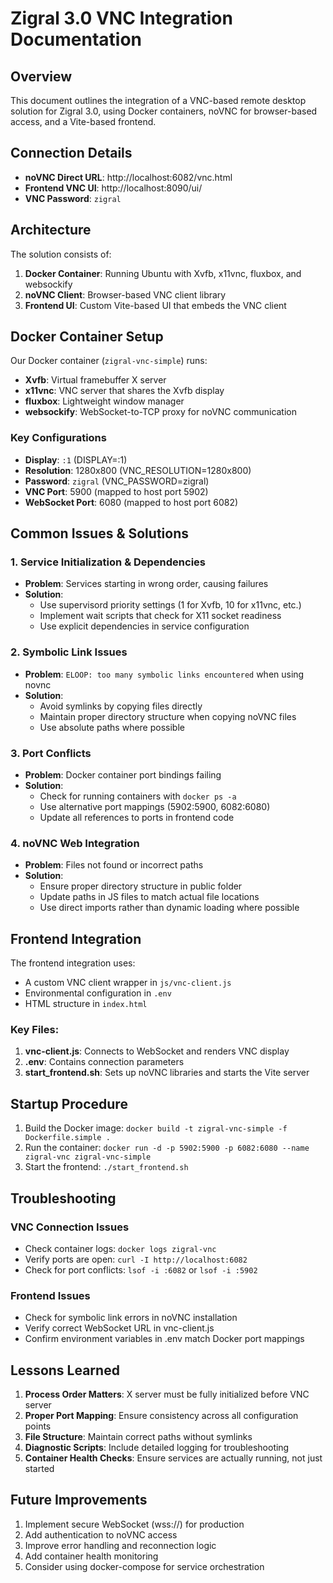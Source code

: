 # Zigral 3.0 VNC Integration Documentation

## Overview
This document outlines the integration of a VNC-based remote desktop solution for Zigral 3.0, using Docker containers, noVNC for browser-based access, and a Vite-based frontend.

## Connection Details
- **noVNC Direct URL**: http://localhost:6082/vnc.html
- **Frontend VNC UI**: http://localhost:8090/ui/
- **VNC Password**: `zigral`

## Architecture
The solution consists of:
1. **Docker Container**: Running Ubuntu with Xvfb, x11vnc, fluxbox, and websockify
2. **noVNC Client**: Browser-based VNC client library
3. **Frontend UI**: Custom Vite-based UI that embeds the VNC client

## Docker Container Setup
Our Docker container (`zigral-vnc-simple`) runs:
- **Xvfb**: Virtual framebuffer X server
- **x11vnc**: VNC server that shares the Xvfb display
- **fluxbox**: Lightweight window manager
- **websockify**: WebSocket-to-TCP proxy for noVNC communication

### Key Configurations
- **Display**: `:1` (DISPLAY=:1)
- **Resolution**: 1280x800 (VNC_RESOLUTION=1280x800)
- **Password**: `zigral` (VNC_PASSWORD=zigral)
- **VNC Port**: 5900 (mapped to host port 5902)
- **WebSocket Port**: 6080 (mapped to host port 6082)

## Common Issues & Solutions

### 1. Service Initialization & Dependencies
- **Problem**: Services starting in wrong order, causing failures
- **Solution**: 
  - Use supervisord priority settings (1 for Xvfb, 10 for x11vnc, etc.)
  - Implement wait scripts that check for X11 socket readiness
  - Use explicit dependencies in service configuration

### 2. Symbolic Link Issues
- **Problem**: `ELOOP: too many symbolic links encountered` when using novnc
- **Solution**:
  - Avoid symlinks by copying files directly
  - Maintain proper directory structure when copying noVNC files
  - Use absolute paths where possible

### 3. Port Conflicts
- **Problem**: Docker container port bindings failing
- **Solution**:
  - Check for running containers with `docker ps -a`
  - Use alternative port mappings (5902:5900, 6082:6080)
  - Update all references to ports in frontend code

### 4. noVNC Web Integration
- **Problem**: Files not found or incorrect paths
- **Solution**:
  - Ensure proper directory structure in public folder
  - Update paths in JS files to match actual file locations
  - Use direct imports rather than dynamic loading where possible

## Frontend Integration
The frontend integration uses:
- A custom VNC client wrapper in `js/vnc-client.js`
- Environmental configuration in `.env`
- HTML structure in `index.html`

### Key Files:
1. **vnc-client.js**: Connects to WebSocket and renders VNC display
2. **.env**: Contains connection parameters
3. **start_frontend.sh**: Sets up noVNC libraries and starts the Vite server

## Startup Procedure
1. Build the Docker image: `docker build -t zigral-vnc-simple -f Dockerfile.simple .`
2. Run the container: `docker run -d -p 5902:5900 -p 6082:6080 --name zigral-vnc zigral-vnc-simple`
3. Start the frontend: `./start_frontend.sh`

## Troubleshooting

### VNC Connection Issues
- Check container logs: `docker logs zigral-vnc`
- Verify ports are open: `curl -I http://localhost:6082`
- Check for port conflicts: `lsof -i :6082` or `lsof -i :5902`

### Frontend Issues
- Check for symbolic link errors in noVNC installation
- Verify correct WebSocket URL in vnc-client.js
- Confirm environment variables in .env match Docker port mappings

## Lessons Learned
1. **Process Order Matters**: X server must be fully initialized before VNC server
2. **Proper Port Mapping**: Ensure consistency across all configuration points
3. **File Structure**: Maintain correct paths without symlinks
4. **Diagnostic Scripts**: Include detailed logging for troubleshooting
5. **Container Health Checks**: Ensure services are actually running, not just started

## Future Improvements
1. Implement secure WebSocket (wss://) for production
2. Add authentication to noVNC access
3. Improve error handling and reconnection logic
4. Add container health monitoring
5. Consider using docker-compose for service orchestration 